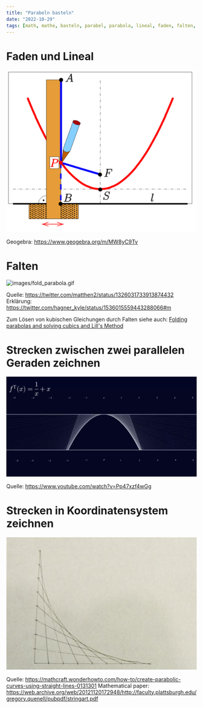 ```yaml
---
title: "Parabeln basteln"
date: "2022-10-29"
tags: [math, mathe, basteln, parabel, parabola, lineal, faden, falten, folding, strecke, line, straight_line, gerade, zeichnen, cubic, kubische_gleichungen, kubisch] 
---
```

# Faden und Lineal
![images/Parabel-Faden-Lineal.png](images/Parabel-Faden-Lineal.png)

Geogebra: https://www.geogebra.org/m/MW8yC9Tv

# Falten
![images/fold_parabola.gif](images/fold_parabola.gif)

Quelle: https://twitter.com/matthen2/status/1326031733913874432
Erklärung: https://twitter.com/hagner_kyle/status/1536015559443288066#m

Zum Lösen von kubischen Gleichungen durch Falten siehe auch: [Folding parabolas and solving cubics and Lill's Method](content/Folding%20parabolas%20and%20solving%20cubics%20and%20Lill's%20Method.md)

# Strecken zwischen zwei parallelen Geraden zeichnen
![images/Parabel_gerade_Strecken.png](images/Parabel_gerade_Strecken.png)

Quelle: https://www.youtube.com/watch?v=Pp47xzf4wGg

# Strecken in Koordinatensystem zeichnen
![create-parabolic-curves-using-straight-lines.w1456.jpg](images/create-parabolic-curves-using-straight-lines.w1456.jpg)

Quelle: https://mathcraft.wonderhowto.com/how-to/create-parabolic-curves-using-straight-lines-0131301
Mathematical paper: https://web.archive.org/web/20121120172948/http://faculty.plattsburgh.edu/gregory.quenell/pubpdf/stringart.pdf
